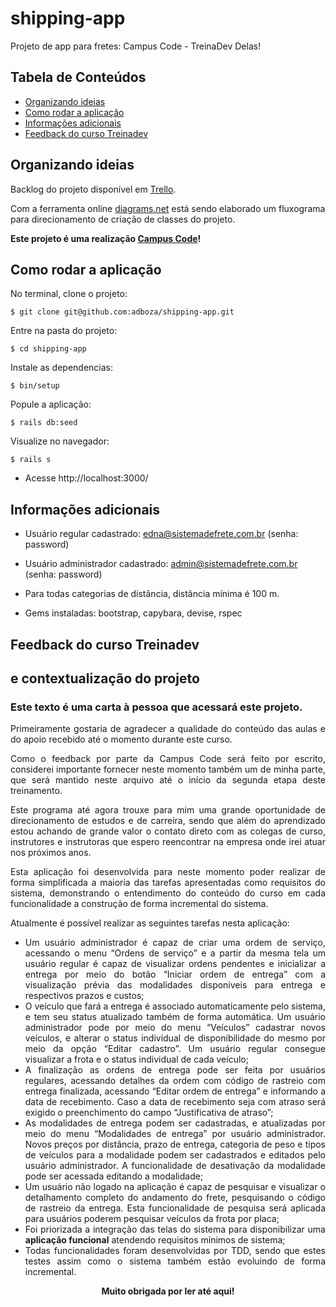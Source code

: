 # shipping-app
Projeto de app para fretes: Campus Code - TreinaDev Delas!

## Tabela de Conteúdos
  * [Organizando ideias](#organizando-ideias)
  * [Como rodar a aplicação](#como-rodar-a-aplicação)
  * [Informações adicionais](#informações-adicionais)
  * [Feedback do curso Treinadev](#feedback-do-curso-treinadev)

## Organizando ideias
Backlog do projeto disponível em [Trello](https://trello.com/b/7cgxsT6M/sistema-de-fretes-campus-code-treinadev).

Com a ferramenta online [diagrams.net](https://drive.google.com/file/d/1Etn_Av0fvzO2wcpDEzS7zcoEasQRCqEm/view?usp=sharing) está sendo elaborado um fluxograma para direcionamento de criação de classes do projeto.

**Este projeto é uma realização [Campus Code](https://www.campuscode.com.br/)!**

## Como rodar a aplicação

<p align = "justify"> No terminal, clone o projeto: </p>

```
$ git clone git@github.com:adboza/shipping-app.git
```

<p align = "justify"> Entre na pasta do projeto: </p>

```
$ cd shipping-app
```

<p align = "justify"> Instale as dependencias: </p>

```
$ bin/setup
```

<p align = "justify"> Popule a aplicação: </p>

```
$ rails db:seed
```

<p align = "justify"> Visualize no navegador: </p>

```
$ rails s
```

* Acesse http://localhost:3000/


## Informações adicionais

* Usuário regular cadastrado: edna@sistemadefrete.com.br (senha: password)

* Usuário administrador cadastrado: admin@sistemadefrete.com.br (senha: password)

* Para todas categorias de distância, distância mínima é 100 m.

* Gems instaladas: bootstrap, capybara, devise, rspec

## Feedback do curso Treinadev
## e contextualização do projeto

### Este texto é uma carta à pessoa que acessará este projeto.

<p align = "justify">Primeiramente gostaria de agradecer a qualidade do conteúdo das aulas e do apoio recebido até o momento durante este curso. </p>
<p align = "justify">Como o feedback por parte da Campus Code será feito por escrito, considerei importante fornecer neste momento também um de minha parte, que será mantido neste arquivo até o início da segunda etapa deste treinamento.</p>
<p align = "justify">Este programa até agora trouxe para mim uma grande oportunidade de direcionamento de estudos e de carreira, sendo que além do aprendizado estou achando de grande valor o contato direto com as colegas de curso, instrutores e instrutoras que espero reencontrar na empresa onde irei atuar nos próximos anos.</p>
<p align = "justify">Esta aplicação foi desenvolvida para neste momento poder realizar de forma simplificada a maioria das tarefas apresentadas como requisitos do sistema, demonstrando o entendimento do conteúdo do curso em cada funcionalidade a construção de forma incremental do sistema.</p>
<p align = "justify">Atualmente é possível realizar as seguintes tarefas nesta aplicação:</p>
<ul>
<li align = "justify"> Um usuário administrador é capaz de criar uma ordem de serviço, acessando o menu “Ordens de serviço” e a partir da mesma tela um usuário regular é capaz de visualizar ordens pendentes e inicializar a entrega por meio do botão “Iniciar ordem de entrega” com a visualização prévia das modalidades disponíveis para entrega e respectivos prazos e custos;</li>
<li align = "justify"> O veículo que fará a entrega é associado automaticamente pelo sistema, e tem seu status atualizado também de forma automática. Um usuário administrador pode por meio do menu “Veículos” cadastrar novos veículos, e alterar o status individual de disponibilidade do mesmo por meio da opção “Editar cadastro”. Um usuário regular consegue visualizar a frota e o status individual de cada veículo;</li>
<li align = "justify"> A finalização as ordens de entrega pode ser feita por usuários regulares, acessando detalhes da ordem com código de rastreio com entrega finalizada, acessando “Editar ordem de entrega” e informando a data de recebimento. Caso a data de recebimento seja com atraso será exigido o preenchimento do campo “Justificativa de atraso”;</li>
<li align = "justify"> As modalidades de entrega podem ser cadastradas, e atualizadas por meio do menu “Modalidades de entrega” por usuário administrador. Novos preços por distância, prazo de entrega, categoria de peso e tipos de veículos para a modalidade podem ser cadastrados e editados pelo usuário administrador. A funcionalidade de desativação da modalidade pode ser acessada editando a modalidade;</li>
<li align = "justify"> Um usuário não logado na aplicação é capaz de pesquisar e visualizar o detalhamento completo do andamento do frete, pesquisando o código de rastreio da entrega. Esta funcionalidade de pesquisa será aplicada  para usuários poderem pesquisar veículos da frota por placa;</li>
<li align = "justify"> Foi priorizada a integração das telas do sistema para disponibilizar uma <strong>aplicação funcional</strong> atendendo requisitos mínimos de sistema;</li>
<li align = "justify"> Todas funcionalidades foram desenvolvidas por TDD, sendo que estes testes assim como o sistema também estão evoluindo de forma incremental.</li>
</ul>
<p align = "center"> <strong>Muito obrigada por ler até aqui!</strong></p>
